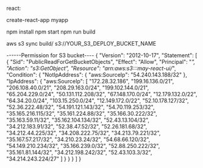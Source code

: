 react:

create-react-app myapp 

npm install
npm start
npm run build

aws s3 sync build/ s3://YOUR_S3_DEPLOY_BUCKET_NAME

------Permission for S3 bucket----
{
    "Version": "2012-10-17",
    "Statement": [
        {
            "Sid": "PublicReadForGetBucketObjects",
            "Effect": "Allow",
            "Principal": "*",
            "Action": "s3:GetObject",
            "Resource": "arn:aws:s3:::may-react-ui/*",
            "Condition": {
                "NotIpAddress": {
                    "aws:SourceIp": "54.240.143.188/32"
                },
                "IpAddress": {
                    "aws:SourceIp": [
                        "172.28.32.186",
                        "199.16.136.0/21",
                        "206.108.40.0/21",
                        "208.29.163.0/24",
                        "199.102.144.0/21",
                        "65.204.229.0/24",
                        "50.131.112.208/32",
                        "67.148.170.0/24",
                        "12.179.132.0/22",
                        "64.34.20.0/24",
                        "103.15.250.0/24",
                        "12.149.172.0/22",
                        "52.10.178.127/32",
                        "52.36.222.48/32",
                        "54.191.121.143/32",
                        "54.70.119.253/32",
                        "35.165.216.115/32",
                        "35.161.224.88/32",
                        "35.166.30.222/32",
                        "35.163.59.11/32",
                        "35.162.104.134/32",
                        "52.43.13.104/32",
                        "34.212.183.91/32",
                        "52.38.47.52/32",
                        "52.26.181.68/32",
                        "34.212.44.225/32",
                        "34.208.222.75/32",
                        "34.213.79.221/32",
                        "35.167.57.217/32",
                        "34.210.23.24/32",
                        "54.68.66.120/32",
                        "54.149.210.234/32",
                        "35.166.239.0/32",
                        "52.88.250.222/32",
                        "35.161.81.144/32",
                        "34.212.198.242/32",
                        "52.43.103.3/32",
                        "34.214.243.224/27"
                    ]
                }
            }
        }
    ]
}
